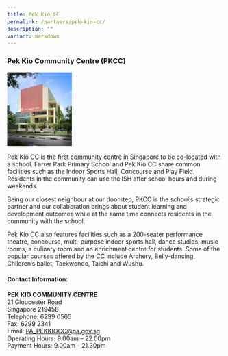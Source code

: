```yaml
---
title: Pek Kio CC
permalink: /partners/pek-kio-cc/
description: ""
variant: markdown
---
```

<h3>Pek Kio Community Centre (PKCC)</h3>

<img alt="Pek Kio CC" src="/images/pkcc.png" style="width:30%">

<p>Pek Kio CC is the first community centre in Singapore to be co-located with a school. Farrer Park Primary School and Pek Kio CC share common facilities such as the Indoor Sports Hall, Concourse and Play Field. Residents in the community can use the ISH after school hours and during weekends.</p>

<p>Being our closest neighbour at our doorstep, PKCC is the school’s strategic partner and our collaboration brings about student learning and development outcomes while at the same time connects residents in the community with the school.</p>

<p>Pek Kio CC also features facilities such as a 200-seater performance theatre, concourse, multi-purpose indoor sports hall, dance studios, music rooms, a culinary room and an enrichment centre for students. Some of the popular courses offered by the CC include Archery, Belly-dancing, Children’s ballet, Taekwondo, Taichi and Wushu.</p>

<h4>Contact Information:</h4>
<p><strong>PEK KIO COMMUNITY CENTRE</strong><br>
21 Gloucester Road<br>
Singapore 219458<br>
Telephone: 6299 0565<br>
Fax: 6299 2341<br>
Email: <a href="mailto:PA_PEKKIOCC@pa.gov.sg">PA_PEKKIOCC@pa.gov.sg</a><br>
Operating Hours: 9.00am – 22.00pm<br>
Payment Hours: 9.00am – 21.30pm</p>
